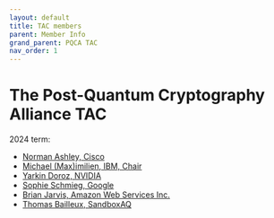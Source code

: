```yaml
---
layout: default
title: TAC members
parent: Member Info
grand_parent: PQCA TAC
nav_order: 1
---
```

[//]: # (SPDX-License-Identifier: CC-BY-4.0)

# The Post-Quantum Cryptography Alliance TAC

2024 term:

* [Norman Ashley, Cisco][ashman-p]
* [Michael (Max)imilien, IBM, Chair][maximilien]
* [Yarkin Doroz, NVIDIA][yarkin-doroz]
* [Sophie Schmieg, Google][sophieschmieg]
* [Brian Jarvis, Amazon Web Services Inc.][brian-jarvis-aws]
* [Thomas Bailleux, SandboxAQ][thb-sb]

[ashman-p]: https://github.com/ashman-p
[brian-jarvis-aws]: https://github.com/brian-jarvis-aws
[maximilien]: https://github.com/maximilien
[yarkin-doroz]: https://github.com/ydoroz
[sophieschmieg]: https://github.com/sophieschmieg
[thb-sb]: https://github.com/thb-sb
